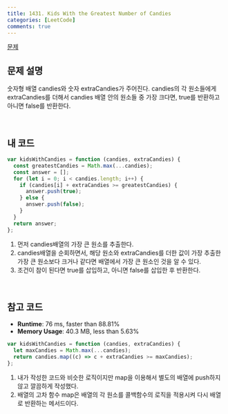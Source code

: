 ```yaml
---
title: 1431. Kids With the Greatest Number of Candies
categories: [LeetCode]
comments: true
---
```


[문제](https://leetcode.com/problems/kids-with-the-greatest-number-of-candies/)

## 문제 설명

숫자형 배열 candies와 숫자 extraCandies가 주어진다.
candies의 각 원소들에게 extraCandies를 더해서 candies 배열 안의 원소들 중 가장 크다면,
true를 반환하고 아니면 false를 반환한다.

<br>

## 내 코드

```js
var kidsWithCandies = function (candies, extraCandies) {
  const greatestCandies = Math.max(...candies);
  const answer = [];
  for (let i = 0; i < candies.length; i++) {
    if (candies[i] + extraCandies >= greatestCandies) {
      answer.push(true);
    } else {
      answer.push(false);
    }
  }
  return answer;
};
```

1. 먼저 candies배열의 가장 큰 원소를 추출한다.
2. candies배열을 순회하면서, 해당 원소와 extraCandies를 더한 값이 가장 추출한 가장 큰 원소보다 크거나 같다면 배열에서 가장 큰 원소인 것을 알 수 있다.
3. 조건이 참이 된다면 true를 삽입하고, 아니면 false를 삽입한 후 반환한다.

<br>

## 참고 코드

- **Runtime**: 76 ms, faster than 88.81%
- **Memory Usage**: 40.3 MB, less than 5.63%

```js
var kidsWithCandies = function (candies, extraCandies) {
  let maxCandies = Math.max(...candies);
  return candies.map((c) => c + extraCandies >= maxCandies);
};
```

1. 내가 작성한 코드와 비슷한 로직이지만 map을 이용해서 별도의 배열에 push하지 않고 깔끔하게 작성했다.
2. 배열의 고차 함수 map은 배열의 각 원소를 콜백함수의 로직을 적용시켜 다시 배열로 반환하는 메서드이다.
